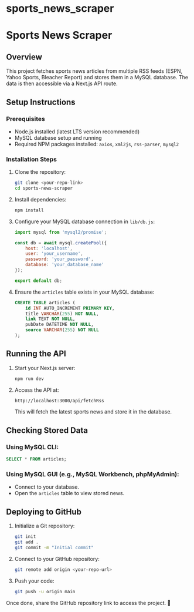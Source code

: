 # sports_news_scraper
# Sports News Scraper

## Overview
This project fetches sports news articles from multiple RSS feeds (ESPN, Yahoo Sports, Bleacher Report) and stores them in a MySQL database. The data is then accessible via a Next.js API route.

## Setup Instructions
### Prerequisites
- Node.js installed (latest LTS version recommended)
- MySQL database setup and running
- Required NPM packages installed: `axios`, `xml2js`, `rss-parser`, `mysql2`

### Installation Steps
1. Clone the repository:
   ```sh
   git clone <your-repo-link>
   cd sports-news-scraper
   ```
2. Install dependencies:
   ```sh
   npm install
   ```
3. Configure your MySQL database connection in `lib/db.js`:
   ```js
   import mysql from 'mysql2/promise';

   const db = await mysql.createPool({
       host: 'localhost',
       user: 'your_username',
       password: 'your_password',
       database: 'your_database_name'
   });

   export default db;
   ```
4. Ensure the `articles` table exists in your MySQL database:
   ```sql
   CREATE TABLE articles (
       id INT AUTO_INCREMENT PRIMARY KEY,
       title VARCHAR(255) NOT NULL,
       link TEXT NOT NULL,
       pubDate DATETIME NOT NULL,
       source VARCHAR(255) NOT NULL
   );
   ```

## Running the API
1. Start your Next.js server:
   ```sh
   npm run dev
   ```
2. Access the API at:
   ```sh
   http://localhost:3000/api/fetchRss
   ```
   This will fetch the latest sports news and store it in the database.

## Checking Stored Data
### Using MySQL CLI:
```sql
SELECT * FROM articles;
```

### Using MySQL GUI (e.g., MySQL Workbench, phpMyAdmin):
- Connect to your database.
- Open the `articles` table to view stored news.

## Deploying to GitHub
1. Initialize a Git repository:
   ```sh
   git init
   git add .
   git commit -m "Initial commit"
   ```
2. Connect to your GitHub repository:
   ```sh
   git remote add origin <your-repo-url>
   ```
3. Push your code:
   ```sh
   git push -u origin main
   ```

Once done, share the GitHub repository link to access the project. 🚀


